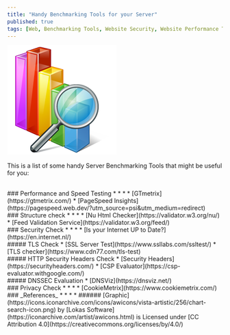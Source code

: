 ```yaml
---
title: "Handy Benchmarking Tools for your Server"
published: true
tags: [Web, Benchmarking Tools, Website Security, Website Performance Testing, DNSSEC, TLS, HTTP Headers, Security Headers]
---
```


![](/blog/assets/chart-search-icon.png)

This is a list of some handy Server Benchmarking Tools that might be useful for you:

<br>
### Performance and Speed Testing
* * *
* [GTmetrix](https://gtmetrix.com/)
* [PageSpeed Insights](https://pagespeed.web.dev/?utm_source=psi&utm_medium=redirect)

<br>
### Structure check
* * *
* [Nu Html Checker](https://validator.w3.org/nu/)
* [Feed Validation Service](https://validator.w3.org/feed/)

<br>
### Security Check
* * *
* [Is your Internet UP to Date?](https://en.internet.nl/)

<br>
##### TLS Check
* [SSL Server Test](https://www.ssllabs.com/ssltest/)
* [TLS checker](https://www.cdn77.com/tls-test)

<br>
##### HTTP Security Headers Check
* [Security Headers](https://securityheaders.com/)
* [CSP Evaluator](https://csp-evaluator.withgoogle.com/)

<br>
##### DNSSEC Evaluation
* [DNSViz](https://dnsviz.net/)

<br>
### Privacy Check
* * *
* [CookieMetrix](https://www.cookiemetrix.com/)

<br>
### _References_
* * *
* ###### [Graphic](https://icons.iconarchive.com/icons/awicons/vista-artistic/256/chart-search-icon.png) by [Lokas Software](https://iconarchive.com/artist/awicons.html) is Licensed under [CC Attribution 4.0](https://creativecommons.org/licenses/by/4.0/)

